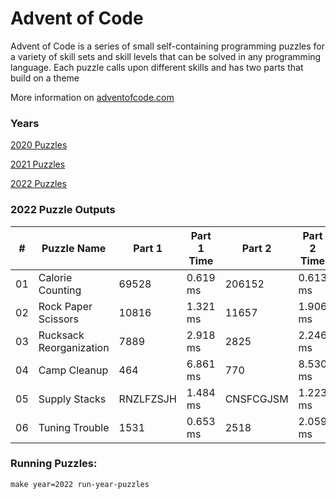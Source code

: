 <h1>Advent of Code</h1>
<p>Advent of Code is a series of small self-containing programming puzzles for a variety of skill sets and skill levels that can be solved in any programming language. Each puzzle calls upon different skills and has two parts that build on a theme</p>
<p>More information on <a href="http://adventofcode.com/">adventofcode.com</a></p>
<h3>Years</h3>
<p><a href="./src/years/2020">2020 Puzzles</a></p>
<p><a href="./src/years/2021">2021 Puzzles</a></p>
<p><a href="./src/years/2022">2022 Puzzles</a></p>
<h3>2022 Puzzle Outputs</h3>
<table>

<thead>

<tr><th>#  </th><th>Puzzle Name            </th><th>Part 1   </th><th>Part 1 Time  </th><th>Part 2   </th><th>Part 2 Time  </th><th>Tests  </th><th>Tests Time  </th></tr>

</thead>

<tbody>

<tr><td>01 </td><td>Calorie Counting       </td><td>69528    </td><td>0.619 ms     </td><td>206152   </td><td>0.613 ms     </td><td>2      </td><td>0.024 ms    </td></tr>

<tr><td>02 </td><td>Rock Paper Scissors    </td><td>10816    </td><td>1.321 ms     </td><td>11657    </td><td>1.906 ms     </td><td>2      </td><td>4.347 ms    </td></tr>

<tr><td>03 </td><td>Rucksack Reorganization</td><td>7889     </td><td>2.918 ms     </td><td>2825     </td><td>2.246 ms     </td><td>2      </td><td>6.203 ms    </td></tr>

<tr><td>04 </td><td>Camp Cleanup           </td><td>464      </td><td>6.861 ms     </td><td>770      </td><td>8.530 ms     </td><td>2      </td><td>18.029 ms   </td></tr>

<tr><td>05 </td><td>Supply Stacks          </td><td>RNZLFZSJH</td><td>1.484 ms     </td><td>CNSFCGJSM</td><td>1.223 ms     </td><td>2      </td><td>3.568 ms    </td></tr>

<tr><td>06 </td><td>Tuning Trouble         </td><td>1531     </td><td>0.653 ms     </td><td>2518     </td><td>2.059 ms     </td><td>6      </td><td>2.988 ms    </td></tr>

</tbody>

</table>

<h3>Running Puzzles:</h3>
<p><code>make year=2022 run-year-puzzles</code></p>